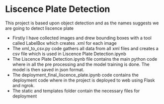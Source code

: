 # Liscence Plate Detection
<bold>This project is based upon object detection and as the names suggests we are going to detect liscence plate

 - Firstly I have collected images and drew bounding boxes with a tool called LabelBox which creates .xml for each image
 - The xml_to_csv.py code gathers all data from all xml files and creates a csv file which is used in Liscence Plate Detection.ipynb 
 - The Liscence Plate Detection.ipynb file contains the main python code where in all the pre processing and the model training is done. The model is then saved in json format.
 - The deployment_final_liscence_plate.ipynb code contains the deployment code where in the project is deployed to web using Flask and ngrok.
 - The static and templates folder contain the necessary files for deployment



